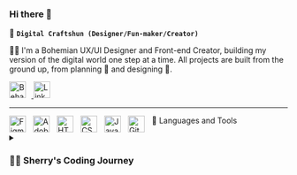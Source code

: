 ### Hi there 👋

🎨 **`Digital Craftshun (Designer/Fun-maker/Creator)`**

👩‍🎨 I'm a Bohemian UX/UI Designer and Front-end Creator, building my version of the digital world one step at a time. All projects are built from the ground up, from planning 📝 and designing 🎨.

<p align="left">
   <a href="https://www.behance.net/">
       <img alt="Behance" width="30px" style="padding-right:10px;" src="https://cdn.jsdelivr.net/gh/devicons/devicon/icons/behance/behance-original.svg"/>
   </a>
   <a href="https://www.linkedin.com/">
       <img alt="LinkedIn" width="30px" style="padding-right:10px;" src="https://cdn.jsdelivr.net/gh/devicons/devicon/icons/linkedin/linkedin-original.svg"/>
   </a>
</p>

---

🧰 Languages and Tools
<img align="left" alt="Figma" width="30px" style="padding-right:10px;" src="https://cdn.jsdelivr.net/gh/devicons/devicon/icons/figma/figma-original.svg" />
<img align="left" alt="Adobe XD" width="30px" style="padding-right:10px;" src="https://cdn.jsdelivr.net/gh/devicons/devicon/icons/xd/xd-plain.svg" />
<img align="left" alt="HTML" width="30px" style="padding-right:10px;" src="https://cdn.jsdelivr.net/gh/devicons/devicon/icons/html5/html5-plain.svg" />
<img align="left" alt="CSS" width="30px" style="padding-right:10px;" src="https://cdn.jsdelivr.net/gh/devicons/devicon/icons/css3/css3-plain.svg" />
<img align="left" alt="JavaScript" width="30px" style="padding-right:10px;" src="https://cdn.jsdelivr.net/gh/devicons/devicon/icons/javascript/javascript-plain.svg" />
<img align="left" alt="GitHub" width="30px" style="padding-right:10px;" src="https://cdn.jsdelivr.net/gh/devicons/devicon/icons/github/github-original.svg" />
<br />





<details>
 <summary><h3>👨‍💻 Sherry's Coding Journey</h3></summary>
 🚀 Sheridan Malan's coding journey started in Pretoria, South Africa, driven by her passion for creating products that simplify and enhance lives. Inspired by local art 🎨 and travel adventures ✈️, she infused her designs with everyday experiences.

 🛠️ Armed with creativity and a sense of adventure, Sheridan set out to conquer the digital world, one line of code at a time. With her leading the way, the journey is filled with endless possibilities and exciting adventures! 🌟

###📫 Contact
[website]: https://sheridanmalan.netlify.app/
[Behance]: https://www.behance.net/sheridanmalan

-->
